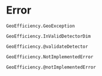 
<a id='Error'></a>

<a id='Error-1'></a>

# Error


```
GeoEfficiency.GeoException
```


```
GeoEfficiency.InValidDetectorDim
```


```
GeoEfficiency.@validateDetector
```


```
GeoEfficiency.NotImplementedError
```


```
GeoEfficiency.@notImplementedError

```

